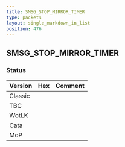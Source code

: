 ```yaml
---
title: SMSG_STOP_MIRROR_TIMER
type: packets
layout: single_markdown_in_list
position: 476
---
```


## SMSG_STOP_MIRROR_TIMER

### Status

Version | Hex | Comment
---------- | ---------- | ---------- 
Classic |  |  
TBC |  |  
WotLK |  |  
Cata |  |  
MoP |  |  